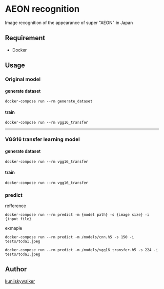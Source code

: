 AEON recognition
====

Image recognition of the appearance of super "AEON" in Japan

## Requirement

- Docker

## Usage

### Original model

#### generate dataset
```
docker-compose run --rm generate_dataset
```

#### train
```
docker-compose run --rm vgg16_transfer
```

***

### VGG16 transfer learning model

#### generate dataset
```
docker-compose run --rm vgg16_transfer
```

#### train
```
docker-compose run --rm vgg16_transfer
```

### predict

refference
```
docker-compose run --rm predict -m {model path} -s {image size} -i {input file}
```

exmaple
```
docker-compose run --rm predict -m /models/cnn.h5 -s 150 -i tests/toda1.jpeg
```

```
docker-compose run --rm predict -m /models/vgg16_transfer.h5 -s 224 -i tests/toda1.jpeg
```

## Author

[kuniiskywalker](https://github.com/kuniiskywalker)